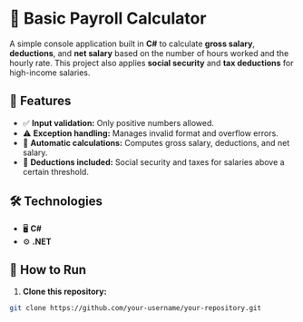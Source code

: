 # 🧾 Basic Payroll Calculator

A simple console application built in **C#** to calculate **gross salary**, **deductions**, and **net salary** based on the number of hours worked and the hourly rate. This project also applies **social security** and **tax deductions** for high-income salaries.

## 🌟 Features
- ✅ **Input validation:** Only positive numbers allowed.
- ⚠️ **Exception handling:** Manages invalid format and overflow errors.
- 🧮 **Automatic calculations:** Computes gross salary, deductions, and net salary.
- 💸 **Deductions included:** Social security and taxes for salaries above a certain threshold.

## 🛠️ Technologies
- 🖥️ **C#**
- ⚙️ **.NET**

## 🚀 How to Run
1. **Clone this repository:**  
```bash
git clone https://github.com/your-username/your-repository.git
